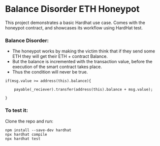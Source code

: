# Balance Disorder ETH Honeypot

This project demonstrates a basic Hardhat use case.
Comes with the honeypot contract, and showcases its workflow using HardHat test.
### Balance Disorder:
- The honeypot works by making the victim think that if they send some ETH they will get their ETH + contract Balance. 
- But the balance is incremented with the transaction value, before the execution of the smart contract takes place.
- Thus the condition will never be true.
```
if(msg.value >= address(this).balance){

    payable(_reciever).transfer(address(this).balance + msg.value);

}
```
### To test it:

Clone the repo and run:

```
npm install --save-dev hardhat
npx hardhat compile
npx hardhat test
```

